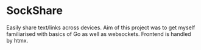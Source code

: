# SockShare
Easily share text/links across devices. Aim of this project was to get myself familiarised with basics of Go as well as websockets. Frontend is handled by htmx.


